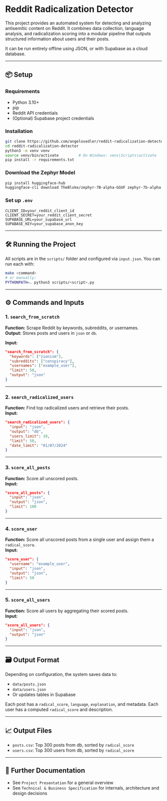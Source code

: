 # Reddit Radicalization Detector

This project provides an automated system for detecting and analyzing antisemitic content on Reddit. It combines data collection, language analysis, and radicalization scoring into a modular pipeline that outputs structured information about users and their posts.

It can be run entirely offline using JSON, or with Supabase as a cloud database.

---

## 📦 Setup

### Requirements

- Python 3.10+
- pip
- Reddit API credentials
- (Optional) Supabase project credentials

### Installation

```bash
git clone https://github.com/angelosedler/reddit-radicalization-detector.git
cd reddit-radicalization-detector
python3 -m venv venv
source venv/bin/activate         # On Windows: venv\Scripts\activate
pip install -r requirements.txt
```

### Download the Zephyr Model

```bash
pip install huggingface-hub
huggingface-cli download TheBloke/zephyr-7B-alpha-GGUF zephyr-7b-alpha.Q4_K_M.gguf \  --local-dir models --local-dir-use-symlinks False
```

### Set up `.env`

```env
CLIENT_ID=your_reddit_client_id
CLIENT_SECRET=your_reddit_client_secret
SUPABASE_URL=your_supabase_url
SUPABASE_KEY=your_supabase_anon_key
```

---

## 🛠️ Running the Project

All scripts are in the `scripts/` folder and configured via `input.json`. You can run each with:

```bash
make <command>
# or manually:
PYTHONPATH=. python3 scripts/<script>.py
```

---

## ⚙️ Commands and Inputs

### 1. `search_from_scratch`

**Function:** Scrape Reddit by keywords, subreddits, or usernames.  
**Output:** Stores posts and users in `json` or `db`.

**Input:**
```json
"search_from_scratch": {
  "keywords": ["zionism"],
  "subreddits": ["conspiracy"],
  "usernames": ["example_user"],
  "limit": 50,
  "output": "json"
}
```

---

### 2. `search_radicalized_users`

**Function:** Find top radicalized users and retrieve their posts.  
**Input:**
```json
"search_radicalized_users": {
  "input": "json",
  "output": "db",
  "users_limit": 10,
  "limit": 50,
  "date_limit": "01/07/2024"
}
```

---

### 3. `score_all_posts`

**Function:** Score all unscored posts.  
**Input:**
```json
"score_all_posts": {
  "input": "json",
  "output": "json",
  "limit": 100
}
```

---

### 4. `score_user`

**Function:** Score all unscored posts from a single user and assign them a `radical_score`.  
**Input:**
```json
"score_user": {
  "username": "example_user",
  "input": "json",
  "output": "json",
  "limit": 50
}
```

---

### 5. `score_all_users`

**Function:** Score all users by aggregating their scored posts.  
**Input:**
```json
"score_all_users": {
  "input": "json",
  "output": "json"
}
```

---

## 🗃 Output Format

Depending on configuration, the system saves data to:
- `data/posts.json`
- `data/users.json`
- Or updates tables in Supabase

Each post has a `radical_score`, `language`, `explanation`, and metadata.
Each user has a computed `radical_score` and description.

---

## 📈 Output Files

- `posts.csv`: Top 300 posts from db, sorted by `radical_score`
- `users.csv`: Top 300 users from db, sorted by `radical_score`

---

## 📄 Further Documentation

- See `Project Presentation` for a general overview
- See `Technical & Business Specification` for internals, architecture and design decisions
